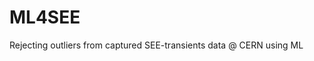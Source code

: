 # ML4SEE
Rejecting outliers from captured SEE-transients data @ CERN using ML

[//]: <> (TODO explain what different files do, how to use them and what arguments are available)
[//]: <> (TODO also explain the general processing flow, which file to run in what order)
[//]: <> (TODO also explain what scripts use Dask, how dask works and how to access the dashboard)